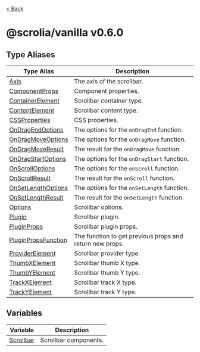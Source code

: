 [< Back](../README.md)

# @scrolia/vanilla v0.6.0

## Type Aliases

| Type Alias | Description |
| ------ | ------ |
| [Axis](type-aliases/Axis.md) | The axis of the scrollbar. |
| [ComponentProps](type-aliases/ComponentProps.md) | Component properties. |
| [ContainerElement](type-aliases/ContainerElement.md) | Scrollbar container type. |
| [ContentElement](type-aliases/ContentElement.md) | Scrollbar content type. |
| [CSSProperties](type-aliases/CSSProperties.md) | CSS properties. |
| [OnDragEndOptions](type-aliases/OnDragEndOptions.md) | The options for the `onDragEnd` function. |
| [OnDragMoveOptions](type-aliases/OnDragMoveOptions.md) | The options for the `onDragMove` function. |
| [OnDragMoveResult](type-aliases/OnDragMoveResult.md) | The result for the `onDragMove` function. |
| [OnDragStartOptions](type-aliases/OnDragStartOptions.md) | The options for the `onDragStart` function. |
| [OnScrollOptions](type-aliases/OnScrollOptions.md) | The options for the `onScroll` function. |
| [OnScrollResult](type-aliases/OnScrollResult.md) | The result for the `onScroll` function. |
| [OnSetLengthOptions](type-aliases/OnSetLengthOptions.md) | The options for the `onSetLength` function. |
| [OnSetLengthResult](type-aliases/OnSetLengthResult.md) | The result for the `onSetLength` function. |
| [Options](type-aliases/Options.md) | Scrollbar options. |
| [Plugin](type-aliases/Plugin.md) | Scrollbar plugin. |
| [PluginProps](type-aliases/PluginProps.md) | Scrollbar plugin props. |
| [PluginPropsFunction](type-aliases/PluginPropsFunction.md) | The function to get previous props and return new props. |
| [ProviderElement](type-aliases/ProviderElement.md) | Scrollbar provider type. |
| [ThumbXElement](type-aliases/ThumbXElement.md) | Scrollbar thumb X type. |
| [ThumbYElement](type-aliases/ThumbYElement.md) | Scrollbar thumb Y type. |
| [TrackXElement](type-aliases/TrackXElement.md) | Scrollbar track X type. |
| [TrackYElement](type-aliases/TrackYElement.md) | Scrollbar track Y type. |

## Variables

| Variable | Description |
| ------ | ------ |
| [Scrollbar](variables/Scrollbar.md) | Scrollbar components. |
